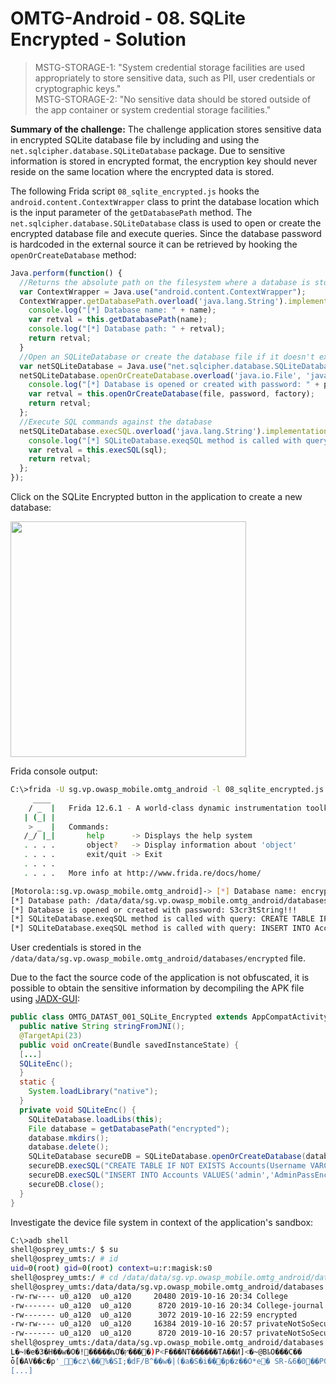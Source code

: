 # OMTG-Android - 08. SQLite Encrypted - Solution

> MSTG-STORAGE-1: "System credential storage facilities are used appropriately to store sensitive data, such as PII, user credentials or cryptographic keys."<br />
> MSTG-STORAGE-2: "No sensitive data should be stored outside of the app container or system credential storage facilities."

**Summary of the challenge:** The challenge application stores sensitive data in encrypted SQLite database file by including and using the `net.sqlcipher.database.SQLiteDatabase` package. Due to sensitive information is stored in encrypted format, the encryption key should never reside on the same location where the encrypted data is stored.

The following Frida script `08_sqlite_encrypted.js` hooks the `android.content.ContextWrapper` class to print the database location which is the input parameter of the `getDatabasePath` method. The `net.sqlcipher.database.SQLiteDatabase` class is used to open or create the encrypted database file and execute queries. Since the database password is hardcoded in the external source it can be retrieved by hooking the `openOrCreateDatabase` method:
```javascript
Java.perform(function() {
  //Returns the absolute path on the filesystem where a database is stored
  var ContextWrapper = Java.use("android.content.ContextWrapper");
  ContextWrapper.getDatabasePath.overload('java.lang.String').implementation = function(name) {
    console.log("[*] Database name: " + name);
    var retval = this.getDatabasePath(name);
    console.log("[*] Database path: " + retval);
    return retval;
  }
  //Open an SQLiteDatabase or create the database file if it doesn't exist
  var netSQLiteDatabase = Java.use("net.sqlcipher.database.SQLiteDatabase");
  netSQLiteDatabase.openOrCreateDatabase.overload('java.io.File', 'java.lang.String', 'net.sqlcipher.database.SQLiteDatabase$CursorFactory').implementation = function(file, password, factory) { 
    console.log("[*] Database is opened or created with password: " + password);
    var retval = this.openOrCreateDatabase(file, password, factory);
    return retval;
  };
  //Execute SQL commands against the database
  netSQLiteDatabase.execSQL.overload('java.lang.String').implementation = function(sql) {
    console.log("[*] SQLiteDatabase.exeqSQL method is called with query: " + sql);
    var retval = this.execSQL(sql);
    return retval;
  };
});
```

Click on the SQLite Encrypted button in the application to create a new database:

<img src="https://user-images.githubusercontent.com/55597077/66962657-7663e000-f069-11e9-95e7-2b8cb6d071f6.png" width="377">

Frida console output:
```bash
C:\>frida -U sg.vp.owasp_mobile.omtg_android -l 08_sqlite_encrypted.js --no-pause
     ____
    / _  |   Frida 12.6.1 - A world-class dynamic instrumentation toolkit
   | (_| |
    > _  |   Commands:
   /_/ |_|       help      -> Displays the help system
   . . . .       object?   -> Display information about 'object'
   . . . .       exit/quit -> Exit
   . . . .
   . . . .   More info at http://www.frida.re/docs/home/

[Motorola::sg.vp.owasp_mobile.omtg_android]-> [*] Database name: encrypted
[*] Database path: /data/data/sg.vp.owasp_mobile.omtg_android/databases/encrypted
[*] Database is opened or created with password: S3cr3tString!!!
[*] SQLiteDatabase.exeqSQL method is called with query: CREATE TABLE IF NOT EXISTS Accounts(Username VARCHAR,Password VARCHAR);
[*] SQLiteDatabase.exeqSQL method is called with query: INSERT INTO Accounts VALUES('admin','AdminPassEnc');
```

User credentials is stored in the `/data/data/sg.vp.owasp_mobile.omtg_android/databases/encrypted` file.

Due to the fact the source code of the application is not obfuscated, it is possible to obtain the sensitive information by decompiling the APK file using [JADX-GUI](https://github.com/skylot/jadx):
```java
public class OMTG_DATAST_001_SQLite_Encrypted extends AppCompatActivity {
  public native String stringFromJNI();
  @TargetApi(23)
  public void onCreate(Bundle savedInstanceState) {
  [...]
  SQLiteEnc();
  }
  static {
    System.loadLibrary("native");
  }
  private void SQLiteEnc() {
    SQLiteDatabase.loadLibs(this);
    File database = getDatabasePath("encrypted");
    database.mkdirs();
    database.delete();
    SQLiteDatabase secureDB = SQLiteDatabase.openOrCreateDatabase(database, stringFromJNI(), (CursorFactory) null);
    secureDB.execSQL("CREATE TABLE IF NOT EXISTS Accounts(Username VARCHAR,Password VARCHAR);");
    secureDB.execSQL("INSERT INTO Accounts VALUES('admin','AdminPassEnc');");
    secureDB.close();
  }
}
```

Investigate the device file system in context of the application's sandbox:
```bash
C:\>adb shell
shell@osprey_umts:/ $ su
shell@osprey_umts:/ # id
uid=0(root) gid=0(root) context=u:r:magisk:s0
shell@osprey_umts:/ # cd /data/data/sg.vp.owasp_mobile.omtg_android/databases/
shell@osprey_umts:/data/data/sg.vp.owasp_mobile.omtg_android/databases # ls -la
-rw-rw---- u0_a120  u0_a120     20480 2019-10-16 20:34 College
-rw------- u0_a120  u0_a120      8720 2019-10-16 20:34 College-journal
-rw------- u0_a120  u0_a120      3072 2019-10-16 22:59 encrypted
-rw-rw---- u0_a120  u0_a120     16384 2019-10-16 20:57 privateNotSoSecure
-rw------- u0_a120  u0_a120      8720 2019-10-16 20:57 privateNotSoSecure-journal
shell@osprey_umts:/data/data/sg.vp.owasp_mobile.omtg_android/databases # cat encrypted
L�~ߊ�e�3�H��w�O�!�����ȵƠ�ץ����)P<F���NT������TA��И]<�~@BҍO���C��
ȱ[�AV��c�p'_�cz\��%�SI;�dF/B^��w�|(�a�S�i���p�z��O*e� SR-&6�0��P0sK4E�۫*J^a�}G�b�*�K��a��� la��/ڍH����>�WE�H��~e�����a��*Sik|���s� ������X!D<���j��Ayl�Zw,{��ū
[...]
```
